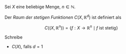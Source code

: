 Sei $X$ eine beliebige Menge, $n \in \mathbb{N}$.

Der *Raum der stetigen Funktionen* $C(X, \mathbb{R}^d)$ ist definiert als

$$
	C((X, \mathbb{R}^n)) = \{ f : X \to \mathbb{R}^n \mid f \text{ ist stetig} \}
$$

Schreibe
- $C(X)$, falls $d=1$